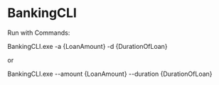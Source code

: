 # BankingCLI

Run with Commands:

BankingCLI.exe -a {LoanAmount} -d {DurationOfLoan}

or

BankingCLI.exe --amount {LoanAmount} --duration {DurationOfLoan}

